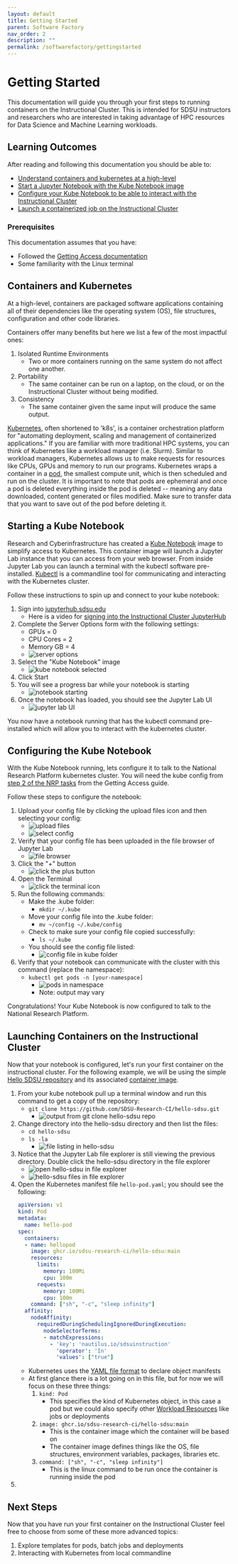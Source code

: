 ```yaml
---
layout: default
title: Getting Started
parent: Software Factory
nav_order: 2
description: ""
permalink: /softwarefactory/gettingstarted
---
```


# Getting Started
This documentation will guide you through your first steps to running containers on the Instructional Cluster. This is intended for SDSU instructors and researchers who are interested in taking advantage of HPC resources for Data Science and Machine Learning workloads.

## Learning Outcomes
After reading and following this documentation you should be able to:
- [Understand containers and kubernetes at a high-level](/softwarefactory/gettingstarted#containers-and-kubernetes)
- [Start a Jupyter Notebook with the Kube Notebook image](/softwarefactory/gettingstarted#starting-a-kube-notebook)
- [Configure your Kube Notebook to be able to interact with the Instructional Cluster](/softwarefactory/gettingstarted#configuring-the-kube-notebook)
- [Launch a containerized job on the Instructional Cluster](/softwarefactory/gettingstarted#launching-containers-on-the-instructional-cluster)

### Prerequisites
This documentation assumes that you have:
- Followed the [Getting Access documentation](./gettingaccess)
- Some familiarity with the Linux terminal

## Containers and Kubernetes
At a high-level, containers are packaged software applications containing all of their dependencies like the operating system (OS), file structures, configuration and other code libraries.

Containers offer many benefits but here we list a few of the most impactful ones:
1. Isolated Runtime Environments
    - Two or more containers running on the same system do not affect one another.
1. Portability
    - The same container can be run on a laptop, on the cloud, or on the Instructional Cluster without being modified.
1. Consistency
    - The same container given the same input will produce the same output.

[Kubernetes](https://kubernetes.io/), often shortened to 'k8s', is a container orchestration platform for "automating deployment, scaling and management of containerized applications." If you are familiar with more traditional HPC systems, you can think of Kubernetes like a workload manager (i.e. Slurm). Similar to workload managers, Kubernetes allows us to make requests for resources like CPUs, GPUs and memory to run our programs. Kubernetes wraps a container in a [pod](https://kubernetes.io/docs/concepts/workloads/pods/), the smallest compute unit, which is then scheduled and run on the cluster.  It is important to note that pods are ephemeral and once a pod is deleted everything inside the pod is deleted -- meaning any data downloaded, content generated or files modified. Make sure to transfer data that you want to save out of the pod before deleting it.

## Starting a Kube Notebook
Research and Cyberinfrastructure has created a [Kube Notebook](https://github.com/SDSU-Research-CI/kube-notebook/pkgs/container/kube-notebook) image to simplify access to Kubernetes. This container image will launch a Jupyter Lab instance that you can access from your web browser. From inside Jupyter Lab you can launch a terminal with the kubectl software pre-installed. [Kubectl](https://kubernetes.io/docs/reference/kubectl/kubectl/) is a commandline tool for communicating and interacting with the Kubernetes cluster.

Follow these instructions to spin up and connect to your kube notebook:
1. Sign into [jupyterhub.sdsu.edu](jupyterhub.sdsu.edu)
    - Here is a video for [signing into the Instructional Cluster JupyterHub](/instructionalcluster/videos/access)
1. Complete the Server Options form with the following settings:
    - GPUs = 0
    - CPU Cores = 2
    - Memory GB = 4
    - ![server options](/images/softwarefactory/gettingstarted1.png)
1. Select the "Kube Notebook" image
    - ![kube notebook selected](/images/softwarefactory/gettingstarted2.png)
1. Click Start
1. You will see a progress bar while your notebook is starting
    - ![notebook starting](/images/softwarefactory/gettingstarted3.png)
1. Once the notebook has loaded, you should see the Jupyter Lab UI
    - ![jupyter lab UI](/images/softwarefactory/gettingstarted4.png)

You now have a notebook running that has the kubectl command pre-installed which will allow you to interact with the kubernetes cluster.

## Configuring the Kube Notebook
With the Kube Notebook running, lets configure it to talk to the National Research Platform kubernetes cluster. You will need the kube config from [step 2 of the NRP tasks](/softwarefactory/gettingaccess#nrp-portal-tasks) from the Getting Access guide.

Follow these steps to configure the notebook:
1. Upload your config file by clicking the upload files icon and then selecting your config:
    - ![upload files](/images/softwarefactory/gettingstarted5.png)
    - ![select config](/images/softwarefactory/gettingstarted6.png)
1. Verify that your config file has been uploaded in the file browser of Jupyter Lab
    - ![file browser](/images/softwarefactory/gettingstarted7.png)
1. Click the "+" button
    - ![click the plus button](/images/softwarefactory/gettingstarted8.png)
1. Open the Terminal
    - ![click the terminal icon](/images/softwarefactory/gettingstarted9.png)
1. Run the following commands: 
    - Make the .kube folder:
        - `mkdir ~/.kube`
    - Move your config file into the .kube folder:
        - `mv ~/config ~/.kube/config`
    - Check to make sure your config file copied successfully:
        - `ls ~/.kube`
    - You should see the config file listed:
        - ![config file in kube folder](/images/softwarefactory/gettingstarted10.png)
1. Verify that your notebook can communicate with the cluster with this command (replace the namespace):
    - `kubectl get pods -n [your-namespace]`
        - ![pods in namespace](/images/softwarefactory/gettingstarted11.png)
        - Note: output may vary

Congratulations! Your Kube Notebook is now configured to talk to the National Research Platform.

## Launching Containers on the Instructional Cluster
Now that your notebook is configured, let's run your first container on the instructional cluster. For the following example, we will be using the simple [Hello SDSU repository](https://github.com/SDSU-Research-CI/hello-sdsu/tree/main) and its associated [container image](https://github.com/SDSU-Research-CI/hello-sdsu/pkgs/container/hello-sdsu).

1. From your kube notebook pull up a terminal window and run this command to get a copy of the repository:
    - `git clone https://github.com/SDSU-Research-CI/hello-sdsu.git`
        - ![output from git clone hello-sdsu repo](/images/softwarefactory/gettingstarted12.png)
1. Change directory into the hello-sdsu directory and then list the files:
    - `cd hello-sdsu`
    - `ls -la`
        - ![file listing in hello-sdsu](/images/softwarefactory/gettingstarted13.png)
1. Notice that the Jupyter Lab file explorer is still viewing the previous directory. Double click the hello-sdsu directory in the file explorer
    - ![open hello-sdsu in file explorer](/images/softwarefactory/gettingstarted14.png)
    - ![hello-sdsu files in file explorer](/images/softwarefactory/gettingstarted15.png)
1. Open the Kubernetes manifest file `hello-pod.yaml`; you should see the following:
    ```YAML
    apiVersion: v1
    kind: Pod
    metadata:
      name: hello-pod
    spec:
      containers:
      - name: hellopod
        image: ghcr.io/sdsu-research-ci/hello-sdsu:main
        resources:
          limits:
            memory: 100Mi
            cpu: 100m
          requests:
            memory: 100Mi
            cpu: 100m
        command: ["sh", "-c", "sleep infinity"]
      affinity:
        nodeAffinity:
          requiredDuringSchedulingIgnoredDuringExecution:
            nodeSelectorTerms:
            - matchExpressions:
              - 'key': 'nautilus.io/sdsuinstruction'
                'operator': 'In'
                'values': ["true"]
    ```
    - Kubernetes uses the [YAML file format](https://en.wikipedia.org/wiki/YAML) to declare object manifests
    - At first glance there is a lot going on in this file, but for now we will focus on these three things:
        1. `kind: Pod`
            - This specifies the kind of Kubernetes object, in this case a pod but we could also specify other [Workload Resources](https://kubernetes.io/docs/concepts/workloads/controllers/) like jobs or deployments
        1. `image: ghcr.io/sdsu-research-ci/hello-sdsu:main`
            - This is the container image which the container will be based on
            - The container image defines things like the OS, file structures, environment variables, packages, libraries etc.
        1. `command: ["sh", "-c", "sleep infinity"]`
            - This is the linux command to be run once the container is running inside the pod
1. 

## Next Steps
Now that you have run your first container on the Instructional Cluster feel free to choose from some of these more advanced topics:
1. Explore templates for pods, batch jobs and deployments
1. Interacting with Kubernetes from local commandline
